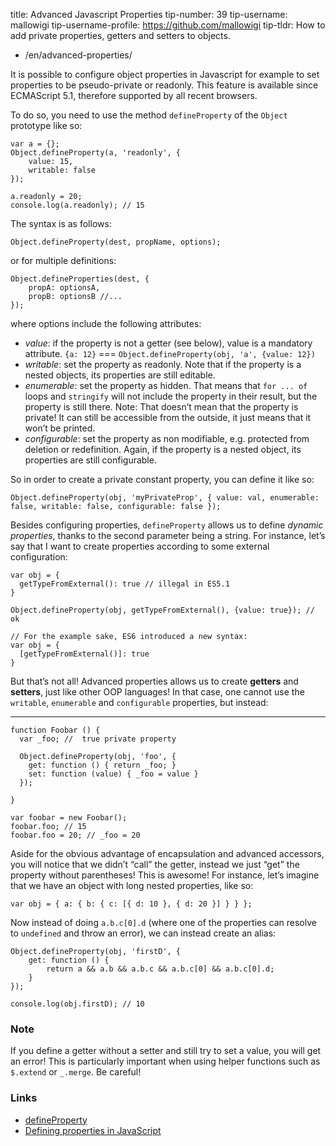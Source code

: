 title: Advanced Javascript Properties tip-number: 39 tip-username: mallowigi tip-username-profile: https://github.com/mallowigi tip-tldr: How to add private properties, getters and setters to objects.

-   /en/advanced-properties/

It is possible to configure object properties in Javascript for example to set properties to be pseudo-private or readonly. This feature is available since ECMAScript 5.1, therefore supported by all recent browsers.

To do so, you need to use the method `defineProperty` of the `Object` prototype like so:

    var a = {};
    Object.defineProperty(a, 'readonly', {
        value: 15,
        writable: false
    });

    a.readonly = 20;
    console.log(a.readonly); // 15

The syntax is as follows:

    Object.defineProperty(dest, propName, options);

or for multiple definitions:

    Object.defineProperties(dest, {
        propA: optionsA,
        propB: optionsB //...
    });

where options include the following attributes:

-   *value*: if the property is not a getter (see below), value is a mandatory attribute. `{a: 12}` === `Object.defineProperty(obj, 'a', {value: 12})`
-   *writable*: set the property as readonly. Note that if the property is a nested objects, its properties are still editable.
-   *enumerable*: set the property as hidden. That means that `for ... of` loops and `stringify` will not include the property in their result, but the property is still there. Note: That doesn’t mean that the property is private! It can still be accessible from the outside, it just means that it won’t be printed.
-   *configurable*: set the property as non modifiable, e.g. protected from deletion or redefinition. Again, if the property is a nested object, its properties are still configurable.

So in order to create a private constant property, you can define it like so:

    Object.defineProperty(obj, 'myPrivateProp', { value: val, enumerable: false, writable: false, configurable: false });

Besides configuring properties, `defineProperty` allows us to define *dynamic properties*, thanks to the second parameter being a string. For instance, let’s say that I want to create properties according to some external configuration:

    var obj = {
      getTypeFromExternal(): true // illegal in ES5.1
    }

    Object.defineProperty(obj, getTypeFromExternal(), {value: true}); // ok

    // For the example sake, ES6 introduced a new syntax:
    var obj = {
      [getTypeFromExternal()]: true
    }

But that’s not all! Advanced properties allows us to create **getters** and **setters**, just like other OOP languages! In that case, one cannot use the `writable`, `enumerable` and `configurable` properties, but instead:

------------------------------------------------------------------------


    function Foobar () {
      var _foo; //  true private property

      Object.defineProperty(obj, 'foo', {
        get: function () { return _foo; }
        set: function (value) { _foo = value }
      });

    }

    var foobar = new Foobar();
    foobar.foo; // 15
    foobar.foo = 20; // _foo = 20

Aside for the obvious advantage of encapsulation and advanced accessors, you will notice that we didn’t “call” the getter, instead we just “get” the property without parentheses! This is awesome! For instance, let’s imagine that we have an object with long nested properties, like so:

    var obj = { a: { b: { c: [{ d: 10 }, { d: 20 }] } } };

Now instead of doing `a.b.c[0].d` (where one of the properties can resolve to `undefined` and throw an error), we can instead create an alias:

    Object.defineProperty(obj, 'firstD', {
        get: function () {
            return a && a.b && a.b.c && a.b.c[0] && a.b.c[0].d;
        }
    });

    console.log(obj.firstD); // 10

### Note

If you define a getter without a setter and still try to set a value, you will get an error! This is particularly important when using helper functions such as `$.extend` or `_.merge`. Be careful!

### Links

-   [defineProperty](https://developer.mozilla.org/en-US/docs/Web/JavaScript/Reference/Global_Objects/Object/defineProperty)
-   [Defining properties in JavaScript](http://bdadam.com/blog/defining-properties-in-javascript.html)
